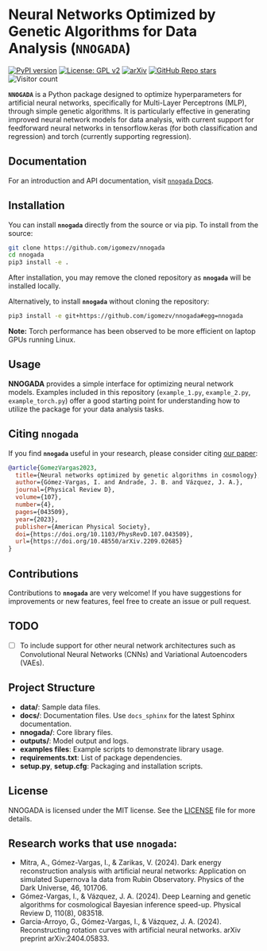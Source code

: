 # Neural Networks Optimized by Genetic Algorithms for Data Analysis (`NNOGADA`)

[![PyPI version](https://badge.fury.io/py/nnogada.svg)](https://badge.fury.io/py/nnogada)
[![License: GPL v2](https://img.shields.io/badge/License-GPL_v2-blue.svg)](https://www.gnu.org/licenses/old-licenses/gpl-2.0.en.html)
[![arXiv](https://img.shields.io/badge/arXiv-2209.02685-b31b1b.svg)](https://doi.org/10.48550/arXiv.2209.02685)
[![GitHub Repo stars](https://img.shields.io/github/stars/igomezv/nnogada?style=social)](https://github.com/igomezv/nnogada)
![Visitor count](https://shields-io-visitor-counter.herokuapp.com/badge?page=igomezv.nnogada)

**`NNOGADA`** is a Python package designed to optimize hyperparameters for artificial neural networks, specifically for Multi-Layer Perceptrons (MLP), through simple genetic algorithms. It is particularly effective in generating improved neural network models for data analysis, with current support for feedforward neural networks in tensorflow.keras (for both classification and regression) and torch (currently supporting regression).

## Documentation

For an introduction and API documentation, visit [`nnogada` Docs](https://igomezv.github.io/nnogada).

## Installation

You can install **`nnogada`** directly from the source or via pip. To install from the source:

```bash
git clone https://github.com/igomezv/nnogada
cd nnogada
pip3 install -e .
```

After installation, you may remove the cloned repository as **`nnogada`** will be installed locally.

Alternatively, to install **`nnogada`** without cloning the repository:

```bash
pip3 install -e git+https://github.com/igomezv/nnogada#egg=nnogada
```
**Note:** Torch performance has been observed to be more efficient on laptop GPUs running Linux.

## Usage

**NNOGADA** provides a simple interface for optimizing neural network models. Examples included in this repository (`example_1.py`, `example_2.py`, `example_torch.py`) offer a good starting point for understanding how to utilize the package for your data analysis tasks.

## Citing `nnogada`

If you find **`nnogada`** useful in your research, please consider citing [our paper](https://arxiv.org/abs/2209.02685):

```bibtex
@article{GomezVargas2023,
  title={Neural networks optimized by genetic algorithms in cosmology},
  author={Gómez-Vargas, I. and Andrade, J. B. and Vázquez, J. A.},
  journal={Physical Review D},
  volume={107},
  number={4},
  pages={043509},
  year={2023},
  publisher={American Physical Society},
  doi={https://doi.org/10.1103/PhysRevD.107.043509},
  url={https://doi.org/10.48550/arXiv.2209.02685}
}
```


## Contributions

Contributions to **`nnogada`** are very welcome! If you have suggestions for improvements or new features, feel free to create an issue or pull request.

## TODO

- [ ] To include support for other neural network architectures such as Convolutional Neural Networks (CNNs) and Variational Autoencoders (VAEs).

## Project Structure

- **data/**: Sample data files.
- **docs/**: Documentation files. Use `docs_sphinx` for the latest Sphinx documentation.
- **nnogada/**: Core library files.
- **outputs/**: Model output and logs.
- **examples files**: Example scripts to demonstrate library usage.
- **requirements.txt**: List of package dependencies.
- **setup.py**, **setup.cfg**: Packaging and installation scripts.

## License

NNOGADA is licensed under the MIT license. See the [LICENSE](LICENSE) file for more details.

## Research works that use **`nnogada`**:

- Mitra, A., Gómez-Vargas, I., & Zarikas, V. (2024). Dark energy reconstruction analysis with artificial neural networks: Application on simulated Supernova Ia data from Rubin Observatory. Physics of the Dark Universe, 46, 101706.
- Gómez-Vargas, I., & Vázquez, J. A. (2024). Deep Learning and genetic algorithms for cosmological Bayesian inference speed-up. Physical Review D, 110(8), 083518.
- Garcia-Arroyo, G., Gómez-Vargas, I., & Vázquez, J. A. (2024). Reconstructing rotation curves with artificial neural networks. arXiv preprint arXiv:2404.05833.

